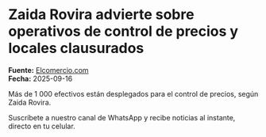 # Zaida Rovira advierte sobre operativos de control de precios y locales clausurados

**Fuente:** [Elcomercio.com](https://www.elcomercio.com/actualidad/negocios/zaida-rovira-operativos-control-precios-locales-clausurados/)  
**Fecha:** 2025-09-16

Más de 1 000 efectivos están desplegados para el control de precios, según Zaida Rovira.

Suscríbete a nuestro canal de WhatsApp y recibe noticias al instante, directo en tu celular.
